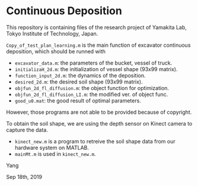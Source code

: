 # Continuous Deposition

This repository is containing files of the research project of Yamakita Lab, Tokyo Institute of Technology, Japan.

`Copy_of_test_plan_learning.m` is the main function of excavator continuous deposition, which should be runned with
- `excavator_data.m`: the parameters of the bucket, vessel of truck.
- `initializaH_2d.m`: the initialization of vessel shape (93x99 matrix).
- `function_input_2d.m`: the dynamics of the deposition.
- `desired_2d.m`: the desired soil shape (93x99 matrix).
- `objfun_2d_fl_diffusion.m`: the object function for optimization.
- `objfun_2d_fl_diffusion_LI.m`: the modified ver. of object func.
- `good_u0.mat`: the good result of optimal parameters.

However, those programs are not able to be provided because of copyright.

To obtain the soil shape, we are using the depth sensor on Kinect camera to capture the data.
- `kinect_new.m` is a program to retreive the soil shape data from our hardware system on MATLAB.
- `mainMt.m` is used in `kinect_new.m`.

Yang

Sep 18th, 2019